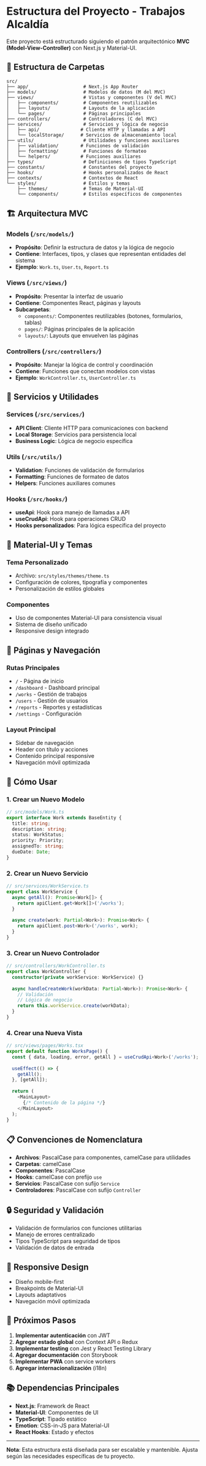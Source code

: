# Estructura del Proyecto - Trabajos Alcaldía

Este proyecto está estructurado siguiendo el patrón arquitectónico **MVC (Model-View-Controller)** con Next.js y Material-UI.

## 📁 Estructura de Carpetas

```
src/
├── app/                    # Next.js App Router
├── models/                 # Modelos de datos (M del MVC)
├── views/                  # Vistas y componentes (V del MVC)
│   ├── components/         # Componentes reutilizables
│   ├── layouts/            # Layouts de la aplicación
│   └── pages/              # Páginas principales
├── controllers/            # Controladores (C del MVC)
├── services/               # Servicios y lógica de negocio
│   ├── api/               # Cliente HTTP y llamadas a API
│   └── localStorage/      # Servicios de almacenamiento local
├── utils/                  # Utilidades y funciones auxiliares
│   ├── validation/        # Funciones de validación
│   ├── formatting/         # Funciones de formateo
│   └── helpers/           # Funciones auxiliares
├── types/                  # Definiciones de tipos TypeScript
├── constants/              # Constantes del proyecto
├── hooks/                  # Hooks personalizados de React
├── contexts/               # Contextos de React
└── styles/                 # Estilos y temas
    ├── themes/             # Temas de Material-UI
    └── components/         # Estilos específicos de componentes
```

## 🏗️ Arquitectura MVC

### **Models** (`/src/models/`)
- **Propósito**: Definir la estructura de datos y la lógica de negocio
- **Contiene**: Interfaces, tipos, y clases que representan entidades del sistema
- **Ejemplo**: `Work.ts`, `User.ts`, `Report.ts`

### **Views** (`/src/views/`)
- **Propósito**: Presentar la interfaz de usuario
- **Contiene**: Componentes React, páginas y layouts
- **Subcarpetas**:
  - `components/`: Componentes reutilizables (botones, formularios, tablas)
  - `pages/`: Páginas principales de la aplicación
  - `layouts/`: Layouts que envuelven las páginas

### **Controllers** (`/src/controllers/`)
- **Propósito**: Manejar la lógica de control y coordinación
- **Contiene**: Funciones que conectan modelos con vistas
- **Ejemplo**: `WorkController.ts`, `UserController.ts`

## 🔧 Servicios y Utilidades

### **Services** (`/src/services/`)
- **API Client**: Cliente HTTP para comunicaciones con backend
- **Local Storage**: Servicios para persistencia local
- **Business Logic**: Lógica de negocio específica

### **Utils** (`/src/utils/`)
- **Validation**: Funciones de validación de formularios
- **Formatting**: Funciones de formateo de datos
- **Helpers**: Funciones auxiliares comunes

### **Hooks** (`/src/hooks/`)
- **useApi**: Hook para manejo de llamadas a API
- **useCrudApi**: Hook para operaciones CRUD
- **Hooks personalizados**: Para lógica específica del proyecto

## 🎨 Material-UI y Temas

### **Tema Personalizado**
- Archivo: `src/styles/themes/theme.ts`
- Configuración de colores, tipografía y componentes
- Personalización de estilos globales

### **Componentes**
- Uso de componentes Material-UI para consistencia visual
- Sistema de diseño unificado
- Responsive design integrado

## 📱 Páginas y Navegación

### **Rutas Principales**
- `/` - Página de inicio
- `/dashboard` - Dashboard principal
- `/works` - Gestión de trabajos
- `/users` - Gestión de usuarios
- `/reports` - Reportes y estadísticas
- `/settings` - Configuración

### **Layout Principal**
- Sidebar de navegación
- Header con título y acciones
- Contenido principal responsive
- Navegación móvil optimizada

## 🚀 Cómo Usar

### **1. Crear un Nuevo Modelo**
```typescript
// src/models/Work.ts
export interface Work extends BaseEntity {
  title: string;
  description: string;
  status: WorkStatus;
  priority: Priority;
  assignedTo: string;
  dueDate: Date;
}
```

### **2. Crear un Nuevo Servicio**
```typescript
// src/services/WorkService.ts
export class WorkService {
  async getAll(): Promise<Work[]> {
    return apiClient.get<Work[]>('/works');
  }
  
  async create(work: Partial<Work>): Promise<Work> {
    return apiClient.post<Work>('/works', work);
  }
}
```

### **3. Crear un Nuevo Controlador**
```typescript
// src/controllers/WorkController.ts
export class WorkController {
  constructor(private workService: WorkService) {}
  
  async handleCreateWork(workData: Partial<Work>): Promise<Work> {
    // Validación
    // Lógica de negocio
    return this.workService.create(workData);
  }
}
```

### **4. Crear una Nueva Vista**
```typescript
// src/views/pages/Works.tsx
export default function WorksPage() {
  const { data, loading, error, getAll } = useCrudApi<Work>('/works');
  
  useEffect(() => {
    getAll();
  }, [getAll]);
  
  return (
    <MainLayout>
      {/* Contenido de la página */}
    </MainLayout>
  );
}
```

## 📋 Convenciones de Nomenclatura

- **Archivos**: PascalCase para componentes, camelCase para utilidades
- **Carpetas**: camelCase
- **Componentes**: PascalCase
- **Hooks**: camelCase con prefijo `use`
- **Servicios**: PascalCase con sufijo `Service`
- **Controladores**: PascalCase con sufijo `Controller`

## 🔒 Seguridad y Validación

- Validación de formularios con funciones utilitarias
- Manejo de errores centralizado
- Tipos TypeScript para seguridad de tipos
- Validación de datos de entrada

## 📱 Responsive Design

- Diseño mobile-first
- Breakpoints de Material-UI
- Layouts adaptativos
- Navegación móvil optimizada

## 🚀 Próximos Pasos

1. **Implementar autenticación** con JWT
2. **Agregar estado global** con Context API o Redux
3. **Implementar testing** con Jest y React Testing Library
4. **Agregar documentación** con Storybook
5. **Implementar PWA** con service workers
6. **Agregar internacionalización** (i18n)

## 📚 Dependencias Principales

- **Next.js**: Framework de React
- **Material-UI**: Componentes de UI
- **TypeScript**: Tipado estático
- **Emotion**: CSS-in-JS para Material-UI
- **React Hooks**: Estado y efectos

---

**Nota**: Esta estructura está diseñada para ser escalable y mantenible. Ajusta según las necesidades específicas de tu proyecto.
